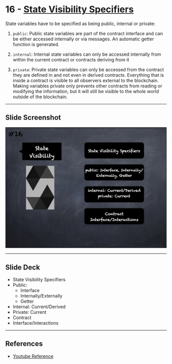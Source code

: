 # 16 - [State Visibility Specifiers](State%20Visibility.md)
State variables have to be specified as being public, internal or private:

1. `public`: Public state variables are part of the contract interface and can be either accessed internally or via messages. An automatic getter function is generated.
    
2. `internal`: Internal state variables can only be accessed internally from within the current contract or contracts deriving from it
    
3. `private`: Private state variables can only be accessed from the contract they are defined in and not even in derived contracts. Everything that is inside a contract is visible to all observers external to the blockchain. Making variables private only prevents other contracts from reading or modifying the information, but it will still be visible to the whole world outside of the blockchain.

___
## Slide Screenshot
![016.png](../images/solidity101/016.png)
___
## Slide Deck
- State Visibility Specifiers
- Public: 
	- Interface
	- Internally/Externally
	- Getter
- Internal: Current/Derived
- Private: Current
- Contract
- Interface/Interactions
___
## References
- [Youtube Reference](https://youtu.be/5eLqFac5Tkg?t=1582)


